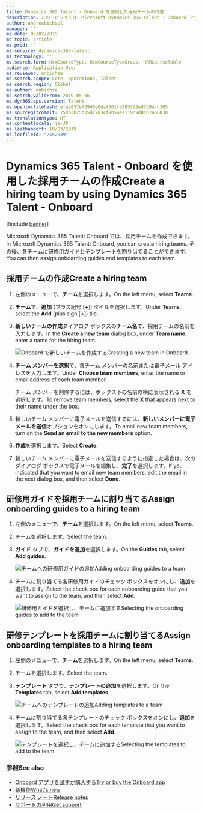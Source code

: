 ```yaml
---
title: Dynamics 365 Talent - Onboard を使用した採用チームの作成
description: このトピックでは、Microsoft Dynamics 365 Talent - Onboard アプリを使用してオンボード チームを作成する方法について説明します。
author: andreabichsel
manager: ''
ms.date: 05/02/2019
ms.topic: article
ms.prod: ''
ms.service: dynamics-365-talent
ms.technology: ''
ms.search.form: HcmCourseType, HcmCourseTypeGroup, HRMCourseTable
audience: Application User
ms.reviewer: anbichse
ms.search.scope: Core, Operations, Talent
ms.search.region: Global
ms.author: anbichse
ms.search.validFrom: 2019-05-06
ms.dyn365.ops.version: Talent
ms.openlocfilehash: efaa837ef39d8e0daf561fe385f22ed7b0acd305
ms.sourcegitcommit: 75db3b75d35d27034f9b56e7119c9d0cb7666830
ms.translationtype: HT
ms.contentlocale: ja-JP
ms.lasthandoff: 10/03/2019
ms.locfileid: "2552039"
---
```

# <a name="create-a-hiring-team-by-using-dynamics-365-talent---onboard"></a><span data-ttu-id="2bd9a-103">Dynamics 365 Talent - Onboard を使用した採用チームの作成</span><span class="sxs-lookup"><span data-stu-id="2bd9a-103">Create a hiring team by using Dynamics 365 Talent - Onboard</span></span>

[!include [banner](includes/banner.md)]

<span data-ttu-id="2bd9a-104">Microsoft Dynamics 365 Talent: Onboard では、採用チームを作成できます。</span><span class="sxs-lookup"><span data-stu-id="2bd9a-104">In Microsoft Dynamics 365 Talent: Onboard, you can create hiring teams.</span></span> <span data-ttu-id="2bd9a-105">その後、各チームに研修用ガイドとテンプレートを割り当てることができます。</span><span class="sxs-lookup"><span data-stu-id="2bd9a-105">You can then assign onboarding guides and templates to each team.</span></span>

## <a name="create-a-hiring-team"></a><span data-ttu-id="2bd9a-106">採用チームの作成</span><span class="sxs-lookup"><span data-stu-id="2bd9a-106">Create a hiring team</span></span>

1. <span data-ttu-id="2bd9a-107">左側のメニューで、**チーム**を選択します。</span><span class="sxs-lookup"><span data-stu-id="2bd9a-107">On the left menu, select **Teams**.</span></span>
2. <span data-ttu-id="2bd9a-108">**チーム**で、**追加** (プラス記号 \[**+**\]) タイルを選択します。</span><span class="sxs-lookup"><span data-stu-id="2bd9a-108">Under **Teams**, select the **Add** (plus sign \[**+**\]) tile.</span></span>
3. <span data-ttu-id="2bd9a-109">**新しいチームの作成**ダイアログ ボックスの**チーム名**で、採用チームの名前を入力します。</span><span class="sxs-lookup"><span data-stu-id="2bd9a-109">In the **Create a new team** dialog box, under **Team name**, enter a name for the hiring team.</span></span>

    ![[<span data-ttu-id="2bd9a-110">Onboard で新しいチームを作成する</span><span class="sxs-lookup"><span data-stu-id="2bd9a-110">Creating a new team in Onboard</span></span>](./media/onboard-create-team.png)](./media/onboard-create-team.png)

4. <span data-ttu-id="2bd9a-111">**チーム メンバーを選択**で、各チーム メンバーの名前または電子メール アドレスを入力します。</span><span class="sxs-lookup"><span data-stu-id="2bd9a-111">Under **Choose team members**, enter the name or email address of each team member.</span></span>

    <span data-ttu-id="2bd9a-112">チーム メンバーを削除するには、ボックス下の名前の横に表示される **X** を選択します。</span><span class="sxs-lookup"><span data-stu-id="2bd9a-112">To remove team members, select the **X** that appears next to their name under the box.</span></span>

5. <span data-ttu-id="2bd9a-113">新しいチーム メンバーに電子メールを送信するには、**新しいメンバーに電子メールを送信**オプションをオンにします。</span><span class="sxs-lookup"><span data-stu-id="2bd9a-113">To email new team members, turn on the **Send an email to the new members** option.</span></span>
6. <span data-ttu-id="2bd9a-114">**作成**を選択します。</span><span class="sxs-lookup"><span data-stu-id="2bd9a-114">Select **Create**.</span></span>
7. <span data-ttu-id="2bd9a-115">新しいチーム メンバーに電子メールを送信するように指定した場合は、次のダイアログ ボックスで電子メールを編集し、**完了**を選択します。</span><span class="sxs-lookup"><span data-stu-id="2bd9a-115">If you indicated that you want to email new team members, edit the email in the next dialog box, and then select **Done**.</span></span>

## <a name="assign-onboarding-guides-to-a-hiring-team"></a><span data-ttu-id="2bd9a-116">研修用ガイドを採用チームに割り当てる</span><span class="sxs-lookup"><span data-stu-id="2bd9a-116">Assign onboarding guides to a hiring team</span></span>

1. <span data-ttu-id="2bd9a-117">左側のメニューで、**チーム**を選択します。</span><span class="sxs-lookup"><span data-stu-id="2bd9a-117">On the left menu, select **Teams**.</span></span>
2. <span data-ttu-id="2bd9a-118">チームを選択します。</span><span class="sxs-lookup"><span data-stu-id="2bd9a-118">Select the team.</span></span>
3. <span data-ttu-id="2bd9a-119">**ガイド** タブで、**ガイドを追加**を選択します。</span><span class="sxs-lookup"><span data-stu-id="2bd9a-119">On the **Guides** tab, select **Add guides**.</span></span>

    ![[<span data-ttu-id="2bd9a-120">チームへの研修用ガイドの追加</span><span class="sxs-lookup"><span data-stu-id="2bd9a-120">Adding onboarding guides to a team</span></span>](./media/onboard-add-guides-to-team.png)](./media/onboard-add-guides-to-team.png)

4. <span data-ttu-id="2bd9a-121">チームに割り当てる各研修用ガイドのチェック ボックスをオンにし、**追加**を選択します。</span><span class="sxs-lookup"><span data-stu-id="2bd9a-121">Select the check box for each onboarding guide that you want to assign to the team, and then select **Add**.</span></span>

    ![[<span data-ttu-id="2bd9a-122">研修用ガイドを選択し、チームに追加する</span><span class="sxs-lookup"><span data-stu-id="2bd9a-122">Selecting the onboarding guides to add to the team</span></span>](./media/onboard-select-guides.png)](./media/onboard-select-guides.png)

## <a name="assign-onboarding-templates-to-a-hiring-team"></a><span data-ttu-id="2bd9a-123">研修テンプレートを採用チームに割り当てる</span><span class="sxs-lookup"><span data-stu-id="2bd9a-123">Assign onboarding templates to a hiring team</span></span>

1. <span data-ttu-id="2bd9a-124">左側のメニューで、**チーム**を選択します。</span><span class="sxs-lookup"><span data-stu-id="2bd9a-124">On the left menu, select **Teams**.</span></span>
2. <span data-ttu-id="2bd9a-125">チームを選択します。</span><span class="sxs-lookup"><span data-stu-id="2bd9a-125">Select the team.</span></span>
3. <span data-ttu-id="2bd9a-126">**テンプレート** タブで、**テンプレートの追加**を選択します。</span><span class="sxs-lookup"><span data-stu-id="2bd9a-126">On the **Templates** tab, select **Add templates**.</span></span>

    ![[<span data-ttu-id="2bd9a-127">チームへのテンプレートの追加</span><span class="sxs-lookup"><span data-stu-id="2bd9a-127">Adding templates to a team</span></span>](./media/onboard-add-templates-to-team.png)](./media/onboard-add-templates-to-team.png)

4. <span data-ttu-id="2bd9a-128">チームに割り当てる各テンプレートのチェック ボックスをオンにし、**追加**を選択します。</span><span class="sxs-lookup"><span data-stu-id="2bd9a-128">Select the check box for each template that you want to assign to the team, and then select **Add**.</span></span>

    ![[<span data-ttu-id="2bd9a-129">テンプレートを選択し、チームに追加する</span><span class="sxs-lookup"><span data-stu-id="2bd9a-129">Selecting the templates to add to the team</span></span>](./media/onboard-select-templates.png)](./media/onboard-select-templates.png)

### <a name="see-also"></a><span data-ttu-id="2bd9a-130">参照</span><span class="sxs-lookup"><span data-stu-id="2bd9a-130">See also</span></span>

- [<span data-ttu-id="2bd9a-131">Onboard アプリを試すか購入する</span><span class="sxs-lookup"><span data-stu-id="2bd9a-131">Try or buy the Onboard app</span></span>](https://dynamics.microsoft.com/talent/onboard/)
- [<span data-ttu-id="2bd9a-132">新機能</span><span class="sxs-lookup"><span data-stu-id="2bd9a-132">What's new</span></span>](./whats-new.md)
- [<span data-ttu-id="2bd9a-133">リリース ノート</span><span class="sxs-lookup"><span data-stu-id="2bd9a-133">Release notes</span></span>](https://docs.microsoft.com/business-applications-release-notes/index)
- [<span data-ttu-id="2bd9a-134">サポートの利用</span><span class="sxs-lookup"><span data-stu-id="2bd9a-134">Get support</span></span>](./talent-support.md)
